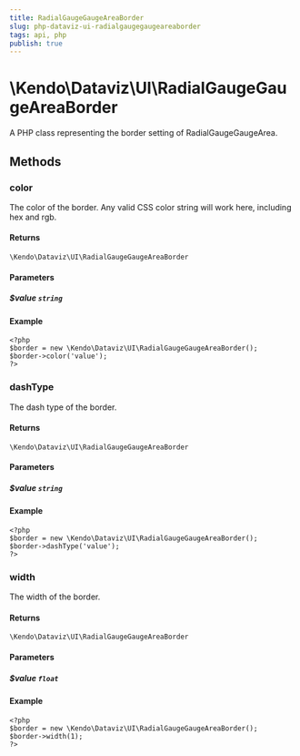 ```yaml
---
title: RadialGaugeGaugeAreaBorder
slug: php-dataviz-ui-radialgaugegaugeareaborder
tags: api, php
publish: true
---
```


# \Kendo\Dataviz\UI\RadialGaugeGaugeAreaBorder

A PHP class representing the border setting of RadialGaugeGaugeArea.


## Methods

### color
The color of the border. Any valid CSS color string will work here, including hex and rgb.

#### Returns
`\Kendo\Dataviz\UI\RadialGaugeGaugeAreaBorder`

#### Parameters

##### $value `string`



#### Example 
    <?php
    $border = new \Kendo\Dataviz\UI\RadialGaugeGaugeAreaBorder();
    $border->color('value');
    ?>

### dashType
The dash type of the border.

#### Returns
`\Kendo\Dataviz\UI\RadialGaugeGaugeAreaBorder`

#### Parameters

##### $value `string`



#### Example 
    <?php
    $border = new \Kendo\Dataviz\UI\RadialGaugeGaugeAreaBorder();
    $border->dashType('value');
    ?>

### width
The width of the border.

#### Returns
`\Kendo\Dataviz\UI\RadialGaugeGaugeAreaBorder`

#### Parameters

##### $value `float`



#### Example 
    <?php
    $border = new \Kendo\Dataviz\UI\RadialGaugeGaugeAreaBorder();
    $border->width(1);
    ?>

